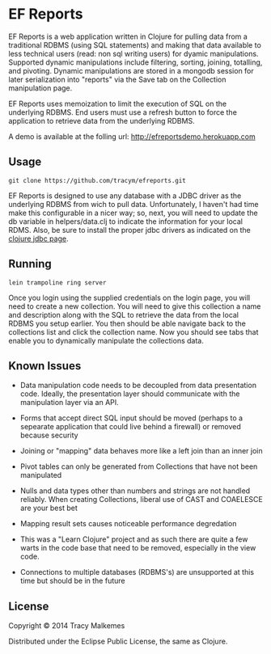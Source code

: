 # EF Reports

EF Reports is a web application written in Clojure for pulling data from a traditional RDBMS (using SQL statements) and making that data available to less technical users (read: non sql writing users) for dyamic manipulations. Supported dynamic manipulations include filtering, sorting, joining, totalling, and pivoting. Dynamic manipulations are stored in a mongodb session for later serialization into  "reports" via the Save tab on the Collection manipulation page.

EF Reports uses memoization to limit the execution of SQL on the underlying RDBMS. End users must use a refresh button to force the application to retrieve data from the underlying RDBMS.    

A demo is available at the folling url:
http://efreportsdemo.herokuapp.com

## Usage
```
git clone https://github.com/tracym/efreports.git
```

EF Reports is designed to use any database with a JDBC driver as the underlying RDBMS from wich to pull data. Unfortunately, I haven't had time make this configurable in a nicer way; so, next, you will need to update the db variable in helpers/data.clj to indicate the information for your local RDMS. Also, be sure to install the proper jdbc drivers as indicated on the [clojure jdbc page](https://github.com/clojure/java.jdbc). 

## Running
```
lein trampoline ring server
```

Once you login using the supplied credentials on the login page, you will need to create a new collection. You will need to give this collection a name and description along with the SQL to retrieve the data from the local RDBMS you setup earlier. You then should be able navigate back to the collections list and click the collection name. Now you should see tabs that enable you to dynamically manipulate the collections data.

## Known Issues

* Data manipulation code needs to be decoupled from data presentation code. Ideally, the presentation layer should communicate with the manipulation layer via an API.  

* Forms that accept direct SQL input should be moved (perhaps to a sepearate application that could live behind a firewall) or removed because security

* Joining or "mapping" data behaves more like a left join than an inner join

* Pivot tables can only be generated from Collections that have not been manipulated

* Nulls and data types other than numbers and strings are not handled reliably. When creating Collections, liberal use of CAST and COAELESCE are your best bet

* Mapping result sets causes noticeable performance degredation

* This was a "Learn Clojure" project and as such there are quite a few warts in the code base that need to be removed, especially in the view code.

* Connections to multiple databases (RDBMS's)  are unsupported at this time but should be in the future

## License

Copyright © 2014 Tracy Malkemes

Distributed under the Eclipse Public License, the same as Clojure.
